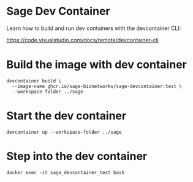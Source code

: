 # Sage Dev Container

Learn how to build and run dev containers with the devcontainer CLI:

https://code.visualstudio.com/docs/remote/devcontainer-cli

# Build the image with dev container

```console
devcontainer build \
  --image-name ghcr.io/sage-bionetworks/sage-devcontainer:test \
  --workspace-folder ../sage
```

# Start the dev container

```console
devcontainer up --workspace-folder ../sage
```

# Step into the dev container

```console
docker exec -it sage_devcontainer_test bash
```
